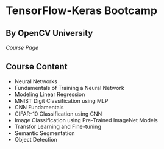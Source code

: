 # TensorFlow-Keras Bootcamp 
## By OpenCV University 

*Course Page*

## Course Content

* Neural Networks
* Fundamentals of Training a Neural Network
* Modeling Linear Regression
* MNIST Digit Classification using MLP
* CNN Fundamentals
* CIFAR-10 Classification using CNN
* Image Classification using Pre-Trained ImageNet Models
* Transfor Learning and Fine-tuning
* Semantic Segmentation
* Object Detection
